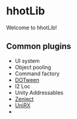 # hhotLib
Welcome to hhotLib!

## Common plugins
- UI system
- Object pooling
- Command factory
- [DOTween](http://dotween.demigiant.com/)
- I2 Loc
- Unity Addressables
- [Zenject](https://github.com/modesttree/Zenject)
- [UniRX](https://github.com/neuecc/UniRx)
- 
